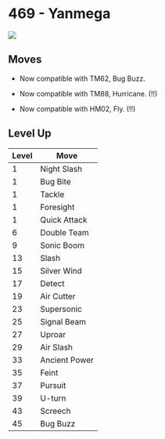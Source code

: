 # 469 - Yanmega
![][469]

## Moves

 - Now compatible with TM62, Bug Buzz.

 - Now compatible with TM88, Hurricane. (!!)

 - Now compatible with HM02, Fly. (!!)

## Level Up

Level | Move
---   | ---
  1   | Night Slash
  1   | Bug Bite
  1   | Tackle
  1   | Foresight
  1   | Quick Attack
  6   | Double Team
  9   | Sonic Boom
 13   | Slash
 15   | Silver Wind
 17   | Detect
 19   | Air Cutter
 23   | Supersonic
 25   | Signal Beam
 27   | Uproar
 29   | Air Slash
 33   | Ancient Power
 35   | Feint
 37   | Pursuit
 39   | U-turn
 43   | Screech
 45   | Bug Buzz



[469]: /img/pokemon/469.png
